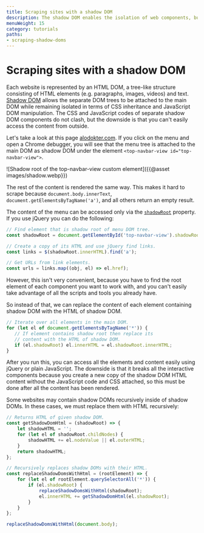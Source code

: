 ```yaml
---
title: Scraping sites with a shadow DOM
description: The shadow DOM enables the isolation of web components, but causes problems for those building web scrapers. Here's an easy workaround.
menuWeight: 15
category: tutorials
paths:
- scraping-shadow-doms
---
```


# [](#scraping-shadow-doms) Scraping sites with a shadow DOM

Each website is represented by an HTML DOM, a tree-like structure consisting of HTML elements (e.g. paragraphs, images, videos) and text. [Shadow DOM](https://developer.mozilla.org/en-US/docs/Web/Web_Components/Using_shadow_DOM) allows the separate DOM trees to be attached to the main DOM while remaining isolated in terms of CSS inheritance and JavaScript DOM manipulation. The CSS and JavaScript codes of separate shadow DOM components do not clash, but the downside is that you can't easily access the content from outside.

Let's take a look at this page [alodokter.com](https://www.alodokter.com/). If you click on the menu and open a Chrome debugger, you will see that the menu tree is attached to the main DOM as shadow DOM under the element `<top-navbar-view id="top-navbar-view">`.

![Shadow root of the top-navbar-view custom element]({{@asset images/shadow.webp}})

The rest of the content is rendered the same way. This makes it hard to scrape because `document.body.innerText`, `document.getElementsByTagName('a')`, and all others return an empty result.

The content of the menu can be accessed only via the [`shadowRoot`](https://developer.mozilla.org/en-US/docs/Web/API/ShadowRoot) property. If you use jQuery you can do the following:

```JavaScript
// Find element that is shadow root of menu DOM tree.
const shadowRoot = document.getElementById('top-navbar-view').shadowRoot;

// Create a copy of its HTML and use jQuery find links.
const links = $(shadowRoot.innerHTML).find('a');

// Get URLs from link elements.
const urls = links.map((obj, el) => el.href);
```

However, this isn't very convenient, because you have to find the root element of each component you want to work with, and you can't easily take advantage of all the scripts and tools you already have.

So instead of that, we can replace the content of each element containing shadow DOM with the HTML of shadow DOM.

```JavaScript
// Iterate over all elements in the main DOM.
for (let el of document.getElementsByTagName('*')) {
   // If element contains shadow root then replace its 
   // content with the HTML of shadow DOM.
   if (el.shadowRoot) el.innerHTML = el.shadowRoot.innerHTML;
}
```

After you run this, you can access all the elements and content easily using jQuery or plain JavaScript. The downside is that it breaks all the interactive components because you create a new copy of the shadow DOM HTML content without the JavaScript code and CSS attached, so this must be done after all the content has been rendered.

Some websites may contain shadow DOMs recursively inside of shadow DOMs. In these cases, we must replace them with HTML recursively:

```JavaScript
// Returns HTML of given shadow DOM.
const getShadowDomHtml = (shadowRoot) => {
    let shadowHTML = '';
    for (let el of shadowRoot.childNodes) {
        shadowHTML += el.nodeValue || el.outerHTML;
    }
    return shadowHTML;
};

// Recursively replaces shadow DOMs with their HTML.
const replaceShadowDomsWithHtml = (rootElement) => {
    for (let el of rootElement.querySelectorAll('*')) {
        if (el.shadowRoot) {
            replaceShadowDomsWithHtml(shadowRoot);
            el.innerHTML += getShadowDomHtml(el.shadowRoot);
        }
    }
};

replaceShadowDomsWithHtml(document.body);
```
